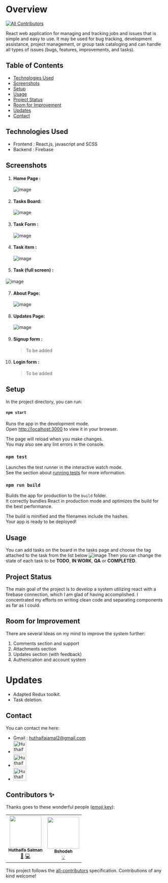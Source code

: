 
# Overview

<!-- ALL-CONTRIBUTORS-BADGE:START - Do not remove or modify this section -->
[![All Contributors](https://img.shields.io/badge/all_contributors-2-orange.svg?style=flat-square)](#contributors-)
<!-- ALL-CONTRIBUTORS-BADGE:END -->
React web application for managing and tracking jobs and issues that is simple and easy to use. It may be used for bug tracking, development assistance, project management, or group task cataloging and can handle all types of issues (bugs, features, improvements, and tasks).

## Table of Contents

* [Technologies Used](#technologies-used)
* [Screenshots](#screenshots)
* [Setup](#setup)
* [Usage](#usage)
* [Project Status](#project-status)
* [Room for Improvement](#room-for-improvement)
* [Updates](#Updates)
* [Contact](#contact)

## Technologies Used

* Frontend : React.js, javascript and SCSS
* Backend : Firebase

## Screenshots
1. #### Home Page :
	![image](https://user-images.githubusercontent.com/62269745/167235420-d00e3210-172a-4bf3-81c7-5eef1e90a7b2.png)
2. #### Tasks Board:
	![image](https://user-images.githubusercontent.com/62269745/167235810-2eb78c0b-3f49-4435-a0a9-a28df910659e.png)
4. #### Task Form :
	![image](https://user-images.githubusercontent.com/62269745/165938567-d07c2b4f-fd09-40b9-b17d-397acb772f5e.png)
5. #### Task item :
	
	![image](https://user-images.githubusercontent.com/62269745/165938631-acd018d8-ae7e-4f53-8185-2f404cbe5cd9.png)
6. #### Task (full screen) :
![image](https://user-images.githubusercontent.com/62269745/167235440-490cbb64-344a-4521-99e4-3db8a1dc56cc.png)

7. #### About Page:
	![image](https://user-images.githubusercontent.com/62269745/167235719-be5951c3-34f6-4261-8577-d7e2ce147779.png)

8. #### Updates Page:
	![image](https://user-images.githubusercontent.com/62269745/167235739-1ad36212-bdda-4f26-b8a5-64a24aca68e3.png)
9. #### Signup form :
	> To be added
10. #### Login form :
	> To be added

## Setup

In the project directory, you can run:

#### `npm start`

Runs the app in the development mode.\
Open [http://localhost:3000](http://localhost:3000) to view it in your browser.

The page will reload when you make changes.\
You may also see any lint errors in the console.

### `npm test`

Launches the test runner in the interactive watch mode.\
See the section about [running tests](https://facebook.github.io/create-react-app/docs/running-tests) for more information.

### `npm run build`

Builds the app for production to the `build` folder.\
It correctly bundles React in production mode and optimizes the build for the best performance.

The build is minified and the filenames include the hashes.\
Your app is ready to be deployed!


## Usage

You can add tasks on the board in the tasks page and choose the tag attached to the task from the list below 
![image](https://user-images.githubusercontent.com/62269745/167236059-d23e7133-1d36-43e6-9b47-d1fae979720d.png)
Then you can change the state of each task to be **TODO**, **IN WORK**, **QA** or **COMPLETED**. 

## Project Status

The main goal of the project is to develop a system utilizing react with a firebase connection, which I am glad of having accomplished. I concentrated my efforts on writing clean code and separating components as far as I could.

## Room for Improvement
There are several Ideas on my mind to improve the system further:
1. Comments section and support
2. Attachments section
3. Updates section (with feedback)
4. Authenication and account system

# Updates

- Adapted Redux toolkit.
- Task deletion.

## Contact

You can contact me here:

* Gmail : huthaifajamal2@gmail.com
* <a target="_blank" href="https://linkedin.com/in/huthaifa-jamal" > <img width="40" height="40" alt="Huthaifa Salman | LinkedIn" src="https://user-images.githubusercontent.com/62269745/151352812-ab8645ba-919e-4817-a4ff-3688b0bd08b6.svg"/> </a>
* <a target="_blank" href="https://instagram.com/huthaifa_salman" >
            <img width="40" height="40" alt="Huthaifa Salman | Instagram" src="https://user-images.githubusercontent.com/62269745/151352769-630430ce-bb59-4414-b01b-1e26e17a7535.svg"/>
        </a>
* <a target="_blank" href="https://facebook.com/huthaifaS418" >
            <img width="40" height="40" alt="Huthaifa Salman | Facebook" src="https://user-images.githubusercontent.com/62269745/151352665-50176921-b795-4173-8a7d-5cb869b9f26d.svg"/>
        </a>
## Contributors ✨

Thanks goes to these wonderful people ([emoji key](https://allcontributors.org/docs/en/emoji-key)):

<!-- ALL-CONTRIBUTORS-LIST:START - Do not remove or modify this section -->
<!-- prettier-ignore-start -->
<!-- markdownlint-disable -->
<table>
  <tr>
    <td align="center"><a href="https://github.com/Huthaifa-Dev"><img src="https://avatars.githubusercontent.com/u/62269745?v=4?s=100" width="100px;" alt=""/><br /><sub><b>Huthaifa Salman</b></sub></a><br /><a href="#design-Huthaifa-Dev" title="Design">🎨</a> <a href="https://github.com/Huthaifa-Dev/Task-management/commits?author=Huthaifa-Dev" title="Code">💻</a></td>
    <td align="center"><a href="https://github.com/Bshodeh"><img src="https://avatars.githubusercontent.com/u/64036214?v=4?s=100" width="100px;" alt=""/><br /><sub><b>Bshodeh</b></sub></a><br /><a href="#example-Bshodeh" title="Examples">💡</a></td>

  </tr>
</table>

<!-- markdownlint-restore -->
<!-- prettier-ignore-end -->

<!-- ALL-CONTRIBUTORS-LIST:END -->

This project follows the [all-contributors](https://github.com/all-contributors/all-contributors) specification. Contributions of any kind welcome!
